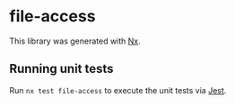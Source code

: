 # file-access

This library was generated with [Nx](https://nx.dev).

## Running unit tests

Run `nx test file-access` to execute the unit tests via [Jest](https://jestjs.io).
